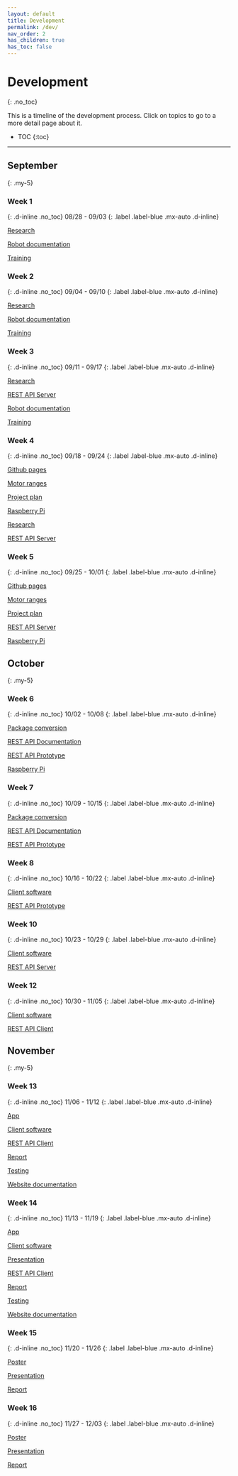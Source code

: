 ```yaml
---
layout: default
title: Development
permalink: /dev/
nav_order: 2
has_children: true
has_toc: false
---
```


# Development
{: .no_toc}

This is a timeline of the development process. Click on topics to go to a more detail page about it.

- TOC
{:toc}

---
## September
{: .my-5}

### Week 1
{: .d-inline .no_toc}
08/28 - 09/03
{: .label .label-blue .mx-auto .d-inline}

[Research](research)

[Robot documentation](training#robot-documentation)

[Training](training)

### Week 2
{: .d-inline .no_toc}
09/04 - 09/10
{: .label .label-blue .mx-auto .d-inline}

[Research](research)

[Robot documentation](training#robot-documentation)

[Training](training)

### Week 3
{: .d-inline .no_toc}
09/11 - 09/17
{: .label .label-blue .mx-auto .d-inline}

[Research](research)

[REST API Server](rest-api#server)

[Robot documentation](training#robot-documentation)

[Training](training)

### Week 4
{: .d-inline .no_toc}
09/18 - 09/24
{: .label .label-blue .mx-auto .d-inline}

[Github pages](website#github-pages)

[Motor ranges](research#motor-ranges)

[Project plan](project-plan)

[Raspberry Pi](raspberry-pi)

[Research](research)

[REST API Server](rest-api#server)

### Week 5
{: .d-inline .no_toc}
09/25 - 10/01
{: .label .label-blue .mx-auto .d-inline}

[Github pages](website#github-pages)

[Motor ranges](research#motor-ranges)

[Project plan](project-plan)

[REST API Server](rest-api#server)

[Raspberry Pi](raspberry-pi)

## October
{: .my-5}

### Week 6
{: .d-inline .no_toc}
10/02 - 10/08
{: .label .label-blue .mx-auto .d-inline}

[Package conversion](client#package-conversion)

[REST API Documentation](rest-api#documentation)

[REST API Prototype](rest-api#prototype)

[Raspberry Pi](raspberry-pi)

### Week 7
{: .d-inline .no_toc}
10/09 - 10/15
{: .label .label-blue .mx-auto .d-inline}

[Package conversion](client#package-conversion)

[REST API Documentation](rest-api#documentation)

[REST API Prototype](rest-api#prototype)

### Week 8
{: .d-inline .no_toc}
10/16 - 10/22
{: .label .label-blue .mx-auto .d-inline}

[Client software](client)

[REST API Prototype](rest-api#prototype)

### Week 10
{: .d-inline .no_toc}
10/23 - 10/29
{: .label .label-blue .mx-auto .d-inline}

[Client software](client)

[REST API Server](rest-api#server)

### Week 12
{: .d-inline .no_toc}
10/30 - 11/05
{: .label .label-blue .mx-auto .d-inline}

[Client software](client)

[REST API Client](rest-api#client)

## November
{: .my-5}

### Week 13
{: .d-inline .no_toc}
11/06 - 11/12
{: .label .label-blue .mx-auto .d-inline}

[App](app)

[Client software](client)

[REST API Client](rest-api#client)

[Report](report)

[Testing](testing)

[Website documentation](website)

### Week 14
{: .d-inline .no_toc}
11/13 - 11/19
{: .label .label-blue .mx-auto .d-inline}

[App](app)

[Client software](client)

[Presentation](presentation)

[REST API Client](rest-api#client)

[Report](report)

[Testing](testing)

[Website documentation](website)

### Week 15
{: .d-inline .no_toc}
11/20 - 11/26
{: .label .label-blue .mx-auto .d-inline}

[Poster](presentation#poster)

[Presentation](presentation)

[Report](report)

### Week 16
{: .d-inline .no_toc}
11/27 - 12/03
{: .label .label-blue .mx-auto .d-inline}

[Poster](presentation#poster)

[Presentation](presentation)

[Report](report)
